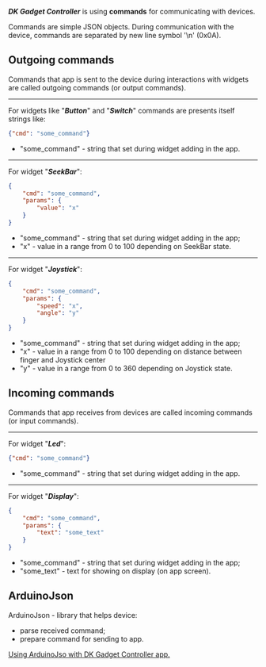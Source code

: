 ***DK Gadget Controller*** is using **commands** for communicating with devices.

Commands are simple JSON objects.
During communication with the device, commands are separated by new line symbol '\n' (0x0A).

## Outgoing commands

Commands that app is sent to the device during interactions with widgets are called outgoing commands (or output commands).

***

For widgets like "***Button***" and "***Switch***" commands are presents itself strings like:
```json
{"cmd": "some_command"}
```
* "some_command" - string that set during widget adding in the app.

***

For widget "***SeekBar***":
```json
{
    "cmd": "some_command",
    "params": {
        "value": "x"    
    }
}
```
* "some_command" - string that set during widget adding in the app;
* "x" - value in a range from 0 to 100 depending on SeekBar state.

***

For widget "***Joystick***":
```json
{
    "cmd": "some_command",
    "params": {
        "speed": "x",
        "angle": "y"   
    }
}
```
* "some_command" - string that set during widget adding in the app;
* "x" - value in a range from 0 to 100 depending on distance between finger and Joystick center
* "y" - value in a range from 0 to 360 depending on Joystick state.

## Incoming commands

Commands that app receives from devices are called incoming commands (or input commands).

***
 
For widget "***Led***":
```json
{"cmd": "some_command"}
```
* "some_command" - string that set during widget adding in the app.

***

For widget "***Display***":
```json
{
    "cmd": "some_command",
    "params": {
        "text": "some_text"    
    }
}
```
* "some_command" - string that set during widget adding in the app;
* "some_text" - text for showing on display (on app screen).

## ArduinoJson

ArduinoJson - library that helps device:
* parse received command;
* prepare command for sending to app.

[Using ArduinoJso with DK Gadget Controller app.](soon)